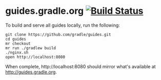 # guides.gradle.org [![Build Status](https://travis-ci.org/gradle/guides.svg?branch=master)](https://travis-ci.org/gradle/guides)

To build and serve all guides locally, run the following:

    git clone https://github.com/gradle/guides.git
    cd guides
    mr checkout
    mr run ./gradlew build
    ./nginx.sh
    open http://localhost:8080

When complete, http://localhost:8080 should mirror what's available at http://guides.gradle.org.
